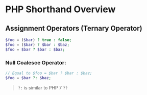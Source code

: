 PHP Shorthand Overview
======================

Assignment Operators (Ternary Operator)
---------------------------------------

```php
$foo = ($bar) ? true : false;
$foo = ($bar) ? $bar : $baz;
$foo = $bar ? $bar : $baz;
```

### Null Coalesce Operator:

```php
// Equal to $foo = $bar ? $bar : $baz;
$foo = $bar ?: $baz; 
```

> `?:` is similar to PHP 7 `??`
